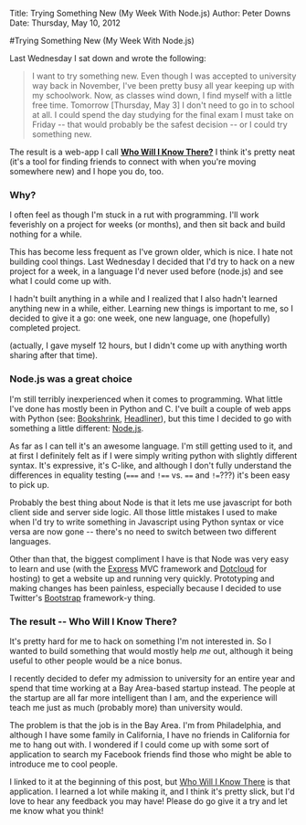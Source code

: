 Title: Trying Something New (My Week With Node.js)
Author: Peter Downs
Date: Thursday, May 10, 2012

#Trying Something New (My Week With Node.js)

Last Wednesday I sat down and wrote the following:

> I want to try something new. Even though I was accepted to university way back in November, I've been pretty busy all year keeping up with my schoolwork. Now, as classes wind down, I find myself with a little free time. Tomorrow [Thursday, May 3] I don't need to go in to school at all. I could spend the day studying for the final exam I must take on Friday -- that would probably be the safest decision -- or I could try something new.

The result is a web-app I call [**Who Will I Know There?**][0] I think it's pretty neat (it's a tool for finding friends to connect with when you're moving somewhere new) and I hope you do, too.

### Why?

I often feel as though I'm stuck in a rut with programming. I'll work feverishly on a project for weeks (or months), and then sit back and build nothing for a while. 

This has become less frequent as I've grown older, which is nice. I hate not building cool things. Last Wednesday I decided that I'd try to hack on a new project for a week, in a language I'd never used before (node.js) and see what I could come up with.

I hadn't built anything in a while and I realized that I also hadn't learned anything new in a while, either. Learning new things is important to me, so I decided to give it a go: one week, one new language, one (hopefully) completed project.

(actually, I gave myself 12 hours, but I didn't come up with anything worth sharing after that time).

### Node.js was a great choice

I'm still terribly inexperienced when it comes to programming. What little I've done has mostly been in Python and C. I've built a couple of web apps with Python (see: [Bookshrink][1], [Headliner][2]), but this time I decided to go with something a little different: [Node.js][3].

As far as I can tell it's an awesome language. I'm still getting used to it, and at first I definitely felt as if I were simply writing python with slightly different syntax. It's expressive, it's C-like, and although I don't fully understand the differences in equality testing (`===` and `!==` vs. `==` and `!=`???) it's been easy to pick up.

Probably the best thing about Node is that it lets me use javascript for both client side and server side logic. All those little mistakes I used to make when I'd try to write something in Javascript using Python syntax or vice versa are now gone -- there's no need to switch between two different languages.

Other than that, the biggest compliment I have is that Node was very easy to learn and use (with the [Express][4] MVC framework and [Dotcloud][5] for hosting) to get a website up and running very quickly. Prototyping and making changes has been painless, especially because I decided to use Twitter's [Bootstrap][6] framework-y thing.

### The result -- Who Will I Know There?

It's pretty hard for me to hack on something I'm not interested in. So I wanted to build something that would mostly help *me* out, although it being useful to other people would be a nice bonus.

I recently decided to defer my admission to university for an entire year and spend that time working at a Bay Area-based startup instead. The people at the startup are all far more intelligent than I am, and the experience will teach me just as much (probably more) than university would.

The problem is that the job is in the Bay Area. I'm from Philadelphia, and although I have some family in California, I have no friends in California for me to hang out with. I wondered if I could come up with some sort of application to search my Facebook friends find those who might be able to introduce me to cool people.

I linked to it at the beginning of this post, but [Who Will I Know There][0] is that application. I learned a lot while making it, and I think it's pretty slick, but I'd love to hear any feedback you may have! Please do go give it a try and let me know what you think!

[0]: http://wwikt-peterldowns.dotcloud.com
[1]: http://bookshrink.com
[2]: http://headliner-peterldowns.dotcloud.com
[3]: http://nodejs.org/
[4]: http://expressjs.com/
[5]: http://dotcloud.com
[6]: http://twitter.github.com/bootstrap/
